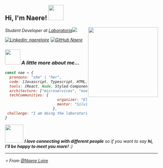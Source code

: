 <h2> Hi, I'm Naere! <img src="https://media.giphy.com/media/mGcNjsfWAjY5AEZNw6/giphy.gif" width="50"></h2>
<img align='right' src="https://media.giphy.com/media/dWxO36Jzd6bTSt5dIY/giphy.gif" width="230">
<p><em>Student Developer at <a href="https://www.laboratoria.la/br">Laboratoria</a><img src="https://media.giphy.com/media/f6hnhHkks8bk4jwjh3/giphy.gif" 
</em></p>

[![Linkedin: naereloire](https://img.shields.io/badge/-thaianebraga-blue?style=flat-square&logo=Linkedin&logoColor=white&link=https://www.linkedin.com/in/thaianebraga/)](https://www.linkedin.com/in/naere-loire/)
[![GitHub Naere](https://img.shields.io/github/followers/thaiane?label=follow&style=social)](https://github.com/naereloire)


### <img src="https://media.giphy.com/media/VgCDAzcKvsR6OM0uWg/giphy.gif" width="50"> A little more about me...  

```javascript
const nae = {
  pronouns: "she" | "her",
  code: [Javascript, Typescript, HTML, CSS],
  tools: [React, Node, Styled-Components, Jest],
  architecture: ["microservices", "event-driven", "design system pattern"],
  techCommunities: {
                        organizer: "Elas Programam",
                        mentor: "Silvia Coelho",
                      },
 challenge: "I am doing the laboratoria bootcamp"
}
```

<img src="https://media.giphy.com/media/LnQjpWaON8nhr21vNW/giphy.gif" width="60"> <em><b>I love connecting with different people</b> so if you want to say <b>hi, I'll be happy to meet you more!</b> :)</em>

---

⭐️ From [@Naere Loire](https://github.com/naereloire)
